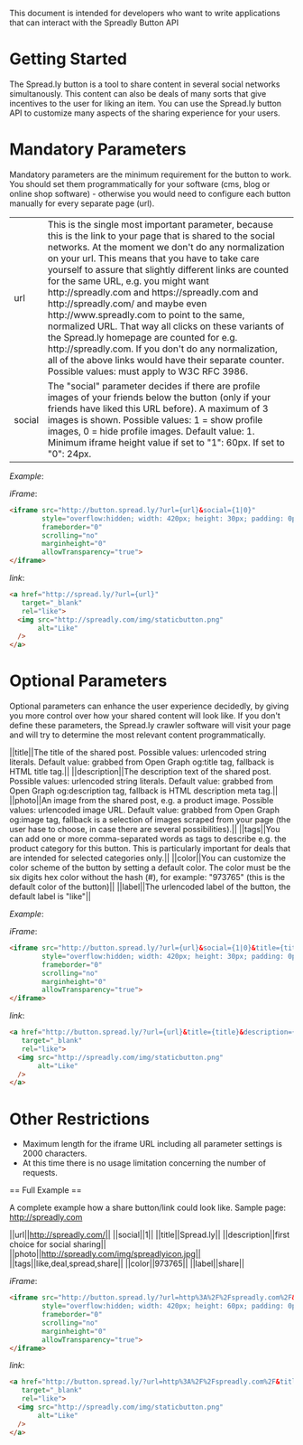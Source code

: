 This document is intended for developers who want to write applications that can interact with the Spreadly Button API

# Getting Started

The Spread.ly button is a tool to share content in several social networks simultanously. This content can also be deals of many sorts that give incentives to the user for liking an item. You can use the Spread.ly button API to customize many aspects of the sharing experience for your users.

# Mandatory Parameters

Mandatory parameters are the minimum requirement for the button to work. You should set them programmatically for your software (cms, blog or online shop software) - otherwise you would need to configure each button manually for every separate page (url). 

<table>
  <tr>
    <td>url</td>
    <td>This is the single most important parameter, because this is the link to your page that is shared to the social networks. At the moment we don't do any normalization on your url. This means that you have to take care yourself to assure that slightly different links are counted for the same URL, e.g. you might want http://spreadly.com and https://spreadly.com and http://spreadly.com/ and maybe even http://www.spreadly.com to point to the same, normalized URL. That way all clicks on these variants of the Spread.ly homepage are counted for e.g. http://spreadly.com. If you don't do any normalization, all of the above links would have their separate counter. Possible values: must apply to W3C RFC 3986.</td>
  </tr>
  <tr>
    <td>social</td>
    <td>The "social" parameter decides if there are profile images of your friends below the button (only if your friends have liked this URL before). A maximum of 3 images is shown. Possible values: 1 = show profile images, 0 = hide profile images. Default value: 1. Minimum iframe height value if set to "1": 60px. If set to "0": 24px.</td>
  </tr>
</table>

*Example*:

_iFrame_:

```html
<iframe src="http://button.spread.ly/?url={url}&social={1|0}" 
        style="overflow:hidden; width: 420px; height: 30px; padding: 0px 0;"
        frameborder="0"
        scrolling="no"
        marginheight="0"
        allowTransparency="true">
</iframe>
```

_link_:

```html
<a href="http://spread.ly/?url={url}" 
   target="_blank"
   rel="like">
  <img src="http://spreadly.com/img/staticbutton.png"
       alt="Like"
  />
</a>
```

# Optional Parameters

Optional parameters can enhance the user experience decidedly, by giving you more control over how your shared content will look like. If you don't define these parameters, the Spread.ly crawler software will visit your page and will try to determine the most relevant content programmatically.

||title||The title of the shared post. Possible values: urlencoded string literals. Default value: grabbed from Open Graph og:title tag, fallback is HTML title tag.||
||description||The description text of the shared post. Possible values: urlencoded string literals. Default value: grabbed from Open Graph og:description tag, fallback is HTML description meta tag.||
||photo||An image from the shared post, e.g. a product image. Possible values: urlencoded image URL. Default value: grabbed from Open Graph og:image tag, fallback is a selection of images scraped from your page (the user hase to choose, in case there are several possibilities).||
||tags||You can add one or more comma-separated words as tags to describe e.g. the product category for this button. This is particularly important for deals that are intended for selected categories only.||
||color||You can customize the color scheme of the button by setting a default color. The color must be the six digits hex color without the hash (#), for example: "973765" (this is the default color of the button)||
||label||The urlencoded label of the button, the default label is "like"||

*Example*:

_iFrame_:

```html
<iframe src="http://button.spread.ly/?url={url}&social={1|0}&title={title}&description={description}&photo={photo-url}&tags={tag,tag}&label={like}&color={973765}" 
        style="overflow:hidden; width: 420px; height: 30px; padding: 0px 0;"
        frameborder="0"
        scrolling="no"
        marginheight="0"
        allowTransparency="true">
</iframe>
```

_link_:

```html
<a href="http://button.spread.ly/?url={url}&title={title}&description={description}&photo={photo-url}&tags={tag,tag}&color={973765}" 
   target="_blank"
   rel="like">
  <img src="http://spreadly.com/img/staticbutton.png"
       alt="Like"
  />
</a>
```

# Other Restrictions

* Maximum length for the iframe URL including all parameter settings is 2000 characters.
* At this time there is no usage limitation concerning the number of requests.

== Full Example ==

A complete example how a share button/link could look like. Sample page: http://spreadly.com

||url||http://spreadly.com/||
||social||1||
||title||Spread.ly||
||description||first choice for social sharing||
||photo||http://spreadly.com/img/spreadlyicon.jpg||
||tags||like,deal,spread,share||
||color||973765||
||label||share||

_iFrame_:

```html
<iframe src="http://button.spread.ly/?url=http%3A%2F%2Fspreadly.com%2F&social=1&title=Spread.ly&description=first%20choice%20for%20social%20sharing&photo=http%3A%2F%2Fspreadly.com%2Fimg%2Fspreadlyicon.jpg&tags=like%2Cdeal%2Cspread%2Cshare&color=973765&label=share" 
        style="overflow:hidden; width: 420px; height: 60px; padding: 0px 0;"
        frameborder="0"
        scrolling="no"
        marginheight="0"
        allowTransparency="true">
</iframe>
```

_link_:

```html
<a href="http://button.spread.ly/?url=http%3A%2F%2Fspreadly.com%2F&title=Spread.ly&description=first%20choice%20for%20social%20sharing&photo=http%3A%2F%2Fspreadly.com%2Fimg%2Fspreadlyicon.jpg&tags=like%2Cdeal%2Cspread%2Cshare&color=973765" 
   target="_blank"
   rel="like">
  <img src="http://spreadly.com/img/staticbutton.png"
       alt="Like"
  />
</a>
```
